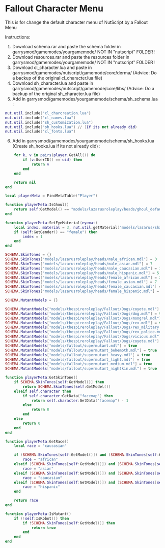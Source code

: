 # Fallout Character Menu

This is for change the default character menu of NutScript by a Fallout Menu


Instructions:

1) Download schema.rar and paste the schema folder in garrysmod/gamemodes/yourgamemode/	NOT IN "nutscript" FOLDER !
2) Download resources.rar and paste the resources folder in garrysmod/gamemodes/yourgamemode/	NOT IN "nutscript" FOLDER !
3) Download cl_character.lua and paste in garrysmod/gamemodes/nutscript/gamemode/core/derma/ (Advice: Do a backup of the original cl_character.lua file)
4) Download sh_character.lua and paste in garrysmod/gamemodes/nutscript/gamemode/core/libs/ (Advice: Do a backup of the original sh_character.lua file)
5) Add in garrysmod/gamemodes/yourgamemode/schema/sh_schema.lua :

```lua nut.util.include("cl_cinematics.lua")
nut.util.include("cl_charcreation.lua")
nut.util.include("cl_names.lua")
nut.util.include("sh_customization.lua")
nut.util.include("sh_hooks.lua") // (If its not already did)
nut.util.include("cl_fonts.lua")
```

6) Add in garrysmod/gamemodes/yourgamemode/schema/sh_hooks.lua (Create sh_hooks.lua if its not already did) :

```lua player.FindByUserID = function(uid)
	for k, v in pairs(player.GetAll()) do
		if (v:UserID() == uid) then
			return v
		end
	end

	return nil
end

local playerMeta = FindMetaTable("Player")

function playerMeta:IsGhoul()
	return self:GetModel() == "models/lazarusroleplay/heads/ghoul_default.mdl"
end

function playerMeta:SetEyeMaterial(eyemat)
	local index, material = 3, nut.util.getMaterial("models/lazarus/shared/"..eyemat)
	if (self:GetGender() == "female") then
		index = 1
	end
end

SCHEMA.SkinTones = {}
SCHEMA.SkinTones["models/lazarusroleplay/heads/male_african.mdl"] = 3
SCHEMA.SkinTones["models/lazarusroleplay/heads/male_asian.mdl"] = 7
SCHEMA.SkinTones["models/lazarusroleplay/heads/male_caucasian.mdl"] = 1
SCHEMA.SkinTones["models/lazarusroleplay/heads/male_hispanic.mdl"] = 5
SCHEMA.SkinTones["models/lazarusroleplay/heads/female_african.mdl"] = 3
SCHEMA.SkinTones["models/lazarusroleplay/heads/female_asian.mdl"] = 7
SCHEMA.SkinTones["models/lazarusroleplay/heads/female_caucasian.mdl"] = 1
SCHEMA.SkinTones["models/lazarusroleplay/heads/female_hispanic.mdl"] = 5

SCHEMA.MutantModels = {}

SCHEMA.MutantModels["models/thespireroleplay/Fallout/Dogs/coyote.mdl"] = true
SCHEMA.MutantModels["models/thespireroleplay/Fallout/Dogs/dog.mdl"] = true
SCHEMA.MutantModels["models/thespireroleplay/Fallout/Dogs/mongrel.mdl"] = true
SCHEMA.MutantModels["models/thespireroleplay/Fallout/Dogs/rex.mdl"] = true
SCHEMA.MutantModels["models/thespireroleplay/Fallout/Dogs/rex_military.mdl"] = true
SCHEMA.MutantModels["models/thespireroleplay/Fallout/Dogs/rex_police.mdl"] = true
SCHEMA.MutantModels["models/thespireroleplay/Fallout/Dogs/vicious.mdl"] = true
SCHEMA.MutantModels["models/thespireroleplay/Fallout/Dogs/coyote.mdl"] = true
SCHEMA.MutantModels["models/fallout/supermutant.mdl"] = true
SCHEMA.MutantModels["models/fallout/supermutant_behemoth.mdl"] = true
SCHEMA.MutantModels["models/fallout/supermutant_heavy.mdl"] = true
SCHEMA.MutantModels["models/fallout/supermutant_light.mdl"] = true
SCHEMA.MutantModels["models/fallout/supermutant_medium.mdl"] = true
SCHEMA.MutantModels["models/fallout/supermutant_nightkin.mdl"] = true

function playerMeta:GetSkinTone()
	if SCHEMA.SkinTones[self:GetModel()] then
		return SCHEMA.SkinTones[self:GetModel()]
	elseif self.character then
		if self.character:GetData("facemap") then
			return self.character:GetData("facemap") - 1
		else
			return 0
		end
	else
		return 0
	end
end

function playerMeta:GetRace()
	local race = "caucasian"

	if (SCHEMA.SkinTones[self:GetModel()]) and (SCHEMA.SkinTones[self:GetModel()] == 3) then
		race = "african"
	elseif (SCHEMA.SkinTones[self:GetModel()]) and (SCHEMA.SkinTones[self:GetModel()] == 7) then
		race = "asian"
	elseif (SCHEMA.SkinTones[self:GetModel()]) and (SCHEMA.SkinTones[self:GetModel()] == 1) then
		race = "caucasian"
	elseif (SCHEMA.SkinTones[self:GetModel()]) and (SCHEMA.SkinTones[self:GetModel()] == 5) then
		race = "hispanic"
	end

	return race
end

function playerMeta:IsMutant()
	if (!self:IsRobot()) then
		if !SCHEMA.SkinTones[self:GetModel()] then
			return true
		end
	end
end
```
